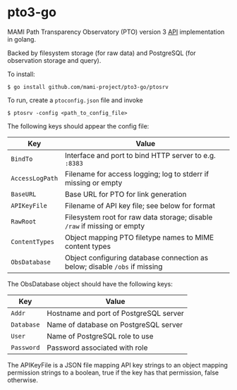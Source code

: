 # pto3-go

MAMI Path Transparency Observatory (PTO) version 3 [API](API.md) implementation in golang.

Backed by filesystem storage (for raw data) and PostgreSQL (for observation storage and query).

To install: 

```
$ go install github.com/mami-project/pto3-go/ptosrv
```

To run, create a `ptoconfig.json` file and invoke

```
$ ptosrv -config <path_to_config_file>
```

The following keys should appear the config file:

| Key             | Value                                                                    |
| --------------- | ------------------------------------------------------------------------ |
| `BindTo`        | Interface and port to bind HTTP server to e.g. `:8383`                   |
| `AccessLogPath` | Filename for access logging; log to stderr if missing or empty           |
| `BaseURL`       | Base URL for PTO for link generation                                     |
| `APIKeyFile`    | Filename of API key file; see below for format                           |
| `RawRoot`       | Filesystem root for raw data storage; disable `/raw` if missing or empty |
| `ContentTypes`  | Object mapping PTO filetype names to MIME content types                  |
| `ObsDatabase`   | Object configuring database connection as below; disable `/obs` if missing |

The ObsDatabase object should have the following keys:

| Key         | Value                                       |
| ----------- | ------------------------------------------- |
| `Addr`      | Hostname and port of PostgreSQL server      |
| `Database`  | Name of database on PostgreSQL server       |
| `User`      | Name of PostgreSQL role to use              |
| `Password`  | Password associated with role               |

The APIKeyFile is a JSON file mapping API key strings to an object mapping
permission strings to a boolean, true if the key has that permission, false
otherwise. 